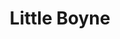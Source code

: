 ---
title: "Little Boyne"
address: "For further information contact your local tourist information office, Edenderry, Co. Offaly"
tel: "+353 (0)44 934 8650"
county: "Offaly"
category: "Game Angling"
type: "Content"
lat: "53.344459533691406"
lng: "-7.0692877769470215"
---